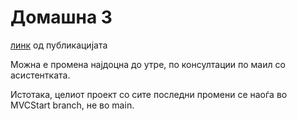 # Домашна 3

[линк](https://hotelpedia20201220231057.azurewebsites.net) од публикацијата

Можна е промена најдоцна до утре, по консултации по маил со асистентката.

Истотака, целиот проект со сите последни промени се наоѓа во MVCStart branch,  не во main.
